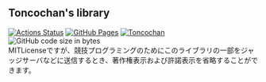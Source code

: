 ## Toncochan's library
[![Actions Status](https://github.com/TonAsho/cpp-library/workflows/verify/badge.svg)](https://github.com/TonAsho/cpp-library/actions)
[![GitHub Pages](https://img.shields.io/static/v1?label=GitHub+Pages&message=Toncochan'slibrary+&color=brightgreen&logo=github)](https://TonAsho.github.io/cpp-library/) 
[![Toncochan](https://img.shields.io/endpoint?url=https%3A%2F%2Fatcoder-badges.now.sh%2Fapi%2Fatcoder%2Fjson%2FToncochan)](https://atcoder.jp/users/Toncochan)
![GitHub code size in bytes](https://img.shields.io/github/languages/code-size/tonasho/cpp-library?style=flat-square)<br>
MITLicenseですが、競技プログラミングのためにこのライブラリの一部をジャッジサーバなどに送信するとき、著作権表示および許諾表示を省略することができます。
